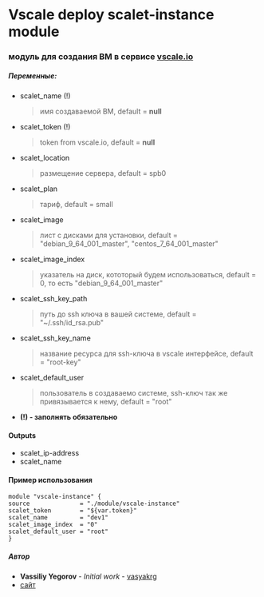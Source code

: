 # Vscale deploy scalet-instance module
### модуль для создания ВМ в сервисе [vscale.io](https://vscale.io)
##### Переменные:
  - scalet_name (!)
    > имя создаваемой ВМ, default = **null**

  - scalet_token (!)
    > token from vscale.io, default = **null**

  - scalet_location
    > размещение сервера, default = spb0

  - scalet_plan
    > тариф, default = small

  - scalet_image
    > лист с дисками для установки, default = "debian_9_64_001_master", "centos_7_64_001_master"

  - scalet_image_index
    > указатель на диск, кототорый будем использоваться, default = 0, то есть "debian_9_64_001_master"

  - scalet_ssh_key_path
    > путь до ssh ключа в вашей системе, default = "~/.ssh/id_rsa.pub"

  - scalet_ssh_key_name
    > название ресурса для ssh-ключа в vscale интерфейсе, default = "root-key"

  - scalet_default_user
    > пользователь в создаваемо системе, ssh-ключ так же привязывается к нему, default = "root"

  - **(!) - заполнять обязательно**

#### Outputs
  - scalet_ip-address
  - scalet_name

#### Пример использования
  ```
  module "vscale-instance" {
  source              = "./module/vscale-instance"
  scalet_token        = "${var.token}"
  scalet_name         = "dev1"
  scalet_image_index  = "0"
  scalet_default_user = "root"
}
  ```

##### Автор
 - **Vassiliy Yegorov** - *Initial work* - [vasyakrg](https://github.com/vasyakrg)
 - [сайт](https://vk.com/realmanual)
